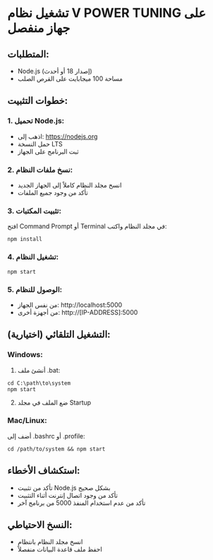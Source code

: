# تشغيل نظام V POWER TUNING على جهاز منفصل

## المتطلبات:
- Node.js (إصدار 18 أو أحدث)
- مساحة 100 ميجابايت على القرص الصلب

## خطوات التثبيت:

### 1. تحميل Node.js:
- اذهب إلى: https://nodejs.org
- حمل النسخة LTS
- ثبت البرنامج على الجهاز

### 2. نسخ ملفات النظام:
- انسخ مجلد النظام كاملاً إلى الجهاز الجديد
- تأكد من وجود جميع الملفات

### 3. تثبيت المكتبات:
افتح Command Prompt أو Terminal في مجلد النظام واكتب:
```
npm install
```

### 4. تشغيل النظام:
```
npm start
```

### 5. الوصول للنظام:
- من نفس الجهاز: http://localhost:5000
- من أجهزة أخرى: http://[IP-ADDRESS]:5000

## التشغيل التلقائي (اختيارية):

### Windows:
1. أنشئ ملف .bat:
```
cd C:\path\to\system
npm start
```
2. ضع الملف في مجلد Startup

### Mac/Linux:
أضف إلى .bashrc أو .profile:
```
cd /path/to/system && npm start
```

## استكشاف الأخطاء:
- تأكد من تثبيت Node.js بشكل صحيح
- تأكد من وجود اتصال إنترنت أثناء التثبيت
- تأكد من عدم استخدام المنفذ 5000 من برنامج آخر

## النسخ الاحتياطي:
- انسخ مجلد النظام بانتظام
- احفظ ملف قاعدة البيانات منفصلاً